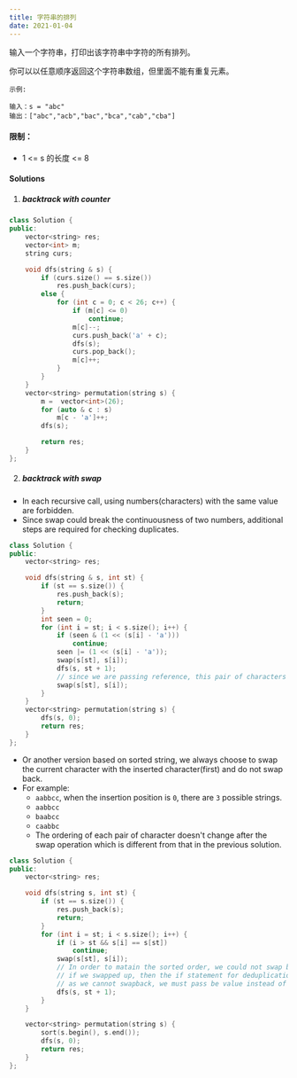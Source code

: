 ```yaml
---
title: 字符串的排列
date: 2021-01-04
---
```

输入一个字符串，打印出该字符串中字符的所有排列。

 

你可以以任意顺序返回这个字符串数组，但里面不能有重复元素。

 

```
示例:

输入：s = "abc"
输出：["abc","acb","bac","bca","cab","cba"]
```

 

#### 限制：

- 1 <= s 的长度 <= 8


#### Solutions

1. ##### backtrack with counter

```cpp
class Solution {
public:
    vector<string> res;
    vector<int> m;
    string curs;

    void dfs(string & s) {
        if (curs.size() == s.size())
            res.push_back(curs);
        else {
            for (int c = 0; c < 26; c++) {
                if (m[c] <= 0)
                    continue;
                m[c]--;
                curs.push_back('a' + c);
                dfs(s);
                curs.pop_back();
                m[c]++;
            }
        }
    }
    vector<string> permutation(string s) {
        m =  vector<int>(26);
        for (auto & c : s)
            m[c - 'a']++;
        dfs(s);

        return res;
    }
};
```


2. ##### backtrack with swap

- In each recursive call, using numbers(characters) with the same value are forbidden.
- Since swap could break the continuousness of two numbers, additional steps are required for checking duplicates.


```cpp
class Solution {
public:
    vector<string> res;

    void dfs(string & s, int st) {
        if (st == s.size()) {
            res.push_back(s);
            return;
        }
        int seen = 0;
        for (int i = st; i < s.size(); i++) {
            if (seen & (1 << (s[i] - 'a')))
                continue;
            seen |= (1 << (s[i] - 'a'));
            swap(s[st], s[i]);
            dfs(s, st + 1);
            // since we are passing reference, this pair of characters needs to be restored.
            swap(s[st], s[i]);
        }
    }
    vector<string> permutation(string s) {
        dfs(s, 0);
        return res;
    }
};
```

- Or another version based on sorted string, we always choose to swap the current character with the inserted character(first) and do not swap back.
- For example:
    - `aabbcc`, when the insertion position is `0`, there are `3` possible strings.
    - `aabbcc`
    - `baabcc`
    - `caabbc`
    - The ordering of each pair of character doesn't change after the swap operation which is different from that in the previous solution.

```cpp
class Solution {
public:
    vector<string> res;

    void dfs(string s, int st) {
        if (st == s.size()) {
            res.push_back(s);
            return;
        }
        for (int i = st; i < s.size(); i++) {
            if (i > st && s[i] == s[st])
                continue;
            swap(s[st], s[i]);
            // In order to matain the sorted order, we could not swap back.
            // if we swapped up, then the if statement for deduplication would not work properly.
            // as we cannot swapback, we must pass be value instead of reference.
            dfs(s, st + 1);
        }
    }

    vector<string> permutation(string s) {
        sort(s.begin(), s.end());
        dfs(s, 0);
        return res;
    }
};
```